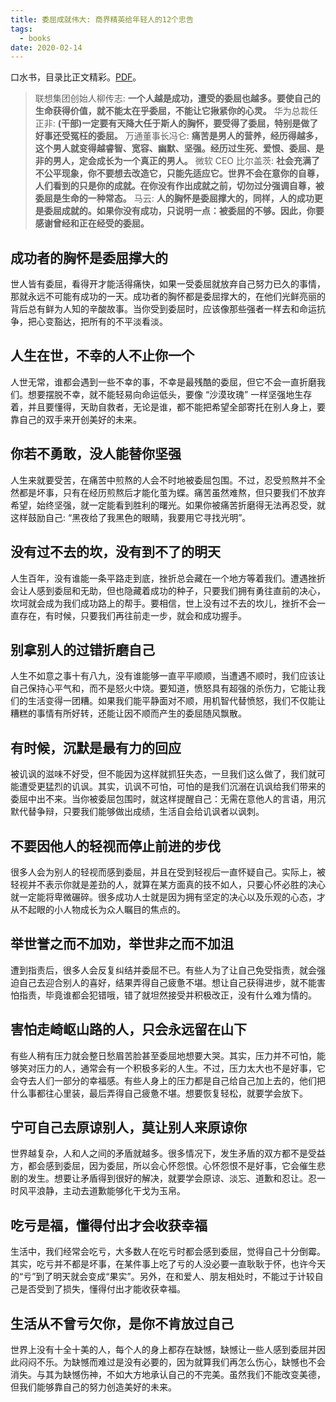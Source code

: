 ```yaml
---
title: 委屈成就伟大: 商界精英给年轻人的12个忠告
tags:
  - books
date: 2020-02-14
---
```


口水书，目录比正文精彩。[PDF](https://sherlockblaze.com/resources/file/books/委屈成就伟大：商界精英给年轻人的12个忠告.pdf)。

 > 联想集团创始人柳传志: **一个人越是成功，遭受的委屈也越多。要使自己的生命获得价值，就不能太在乎委屈，不能让它揪紧你的心灵。**
> 华为总裁任正非: **(干部)一定要有天降大任于斯人的胸怀，要受得了委屈，特别是做了好事还受冤枉的委屈。**
> 万通董事长冯仑: **痛苦是男人的营养，经历得越多，这个男人就变得越睿智、宽容、幽默、坚强。经历过生死、爱恨、委屈、是非的男人，定会成长为一个真正的男人。**
> 微软 CEO 比尔盖茨: **社会充满了不公平现象，你不要想去改造它，只能先适应它。世界不会在意你的自尊，人们看到的只是你的成就。在你没有作出成就之前，切勿过分强调自尊，被委屈是生命的一种常态。**
> 马云: **人的胸怀是委屈撑大的，同样，人的成功更是委屈成就的。如果你没有成功，只说明一点：被委屈的不够。因此，你要感谢曾经和正在经受的委屈。**

## 成功者的胸怀是委屈撑大的

世人皆有委屈，看得开才能活得痛快，如果一受委屈就放弃自己努力已久的事情，那就永远不可能有成功的一天。成功者的胸怀都是委屈撑大的，在他们光鲜亮丽的背后总有鲜为人知的辛酸故事。当你受到委屈时，应该像那些强者一样去和命运抗争，把心变豁达，把所有的不平淡看淡。

## 人生在世，不幸的人不止你一个

人世无常，谁都会遇到一些不幸的事，不幸是最残酷的委屈，但它不会一直折磨我们。想要摆脱不幸，就不能轻易向命运低头，要像 “沙漠玫瑰” 一样坚强地生存着，并且要懂得，天助自救者，无论是谁，都不能把希望全部寄托在别人身上，要靠自己的双手来开创美好的未来。

## 你若不勇敢，没人能替你坚强

人生来就要受苦，在痛苦中煎熬的人会不时地被委屈包围。不过，忍受煎熬并不全然都是坏事，只有在经历煎熬后才能化茧为蝶。痛苦虽然难熬，但只要我们不放弃希望，始终坚强，就一定能看到胜利的曙光。如果你被痛苦折磨得无法再忍受，就这样鼓励自己: “黑夜给了我黑色的眼睛，我要用它寻找光明”。

## 没有过不去的坎，没有到不了的明天

人生百年，没有谁能一条平路走到底，挫折总会藏在一个地方等着我们。遭遇挫折会让人感到委屈和无助，但也隐藏着成功的种子，只要我们拥有勇往直前的决心，坎坷就会成为我们成功路上的帮手。要相信，世上没有过不去的坎儿，挫折不会一直存在，有时候，只要我们再往前走一步，就会和成功握手。

## 别拿别人的过错折磨自己

人生不如意之事十有八九，没有谁能够一直平平顺顺，当遭遇不顺时，我们应该让自己保持心平气和，而不是怒火中烧。要知道，愤怒具有超强的杀伤力，它能让我们的生活变得一团糟。如果我们能平静面对不顺，用机智代替愤怒，我们不仅能让糟糕的事情有所好转，还能让因不顺而产生的委屈随风飘散。

## 有时候，沉默是最有力的回应

被讥讽的滋味不好受，但不能因为这样就抓狂失态，一旦我们这么做了，我们就可能遭受更猛烈的讥讽。其实，讥讽不可怕，可怕的是我们沉溺在讥讽给我们带来的委屈中出不来。当你被委屈包围时，就这样提醒自己：无需在意他人的言语，用沉默代替争辩，只要我们能够做出成绩，生活自会给讥讽者以讽刺。

## 不要因他人的轻视而停止前进的步伐

很多人会为别人的轻视而感到委屈，并且在受到轻视后一直怀疑自己。实际上，被轻视并不表示你就是差劲的人，就算在某方面真的技不如人，只要心怀必胜的决心就一定能将卑微碾碎。很多成功人士就是因为拥有坚定的决心以及乐观的心态，才从不起眼的小人物成长为众人瞩目的焦点的。

## 举世誉之而不加劝，举世非之而不加沮

遭到指责后，很多人会反复纠结并委屈不已。有些人为了让自己免受指责，就会强迫自己去迎合别人的喜好，结果弄得自己疲惫不堪。想让自己获得进步，就不能害怕指责，毕竟谁都会犯错哦，错了就坦然接受并积极改正，没有什么难为情的。

## 害怕走崎岖山路的人，只会永远留在山下

有些人稍有压力就会整日愁眉苦脸甚至委屈地想要大哭。其实，压力并不可怕，能够笑对压力的人，通常会有一个积极多彩的人生。不过，压力太大也不是好事，它会夺去人们一部分的幸福感。有些人身上的压力都是自己给自己加上去的，他们把什么事都往心里装，最后弄得自己疲惫不堪。想要恢复轻松，就要学会放下。

## 宁可自己去原谅别人，莫让别人来原谅你

世界越复杂，人和人之间的矛盾就越多。很多情况下，发生矛盾的双方都不是受益方，都会感到委屈，因为委屈，所以会心怀怨恨。心怀怨恨不是好事，它会催生悲剧的发生。想要让矛盾得到很好的解决，就要学会原谅、淡忘、道歉和忍让。忍一时风平浪静，主动去道歉能够化干戈为玉帛。

## 吃亏是福，懂得付出才会收获幸福

生活中，我们经常会吃亏，大多数人在吃亏时都会感到委屈，觉得自己十分倒霉。其实，吃亏并不都是坏事，在某件事上吃了亏的人没必要一直耿耿于怀，也许今天的“亏”到了明天就会变成“果实”。另外，在和爱人、朋友相处时，不能过于计较自己是否受到了损失，懂得付出才能收获幸福。

## 生活从不曾亏欠你，是你不肯放过自己

世界上没有十全十美的人，每个人的身上都存在缺憾，缺憾让一些人感到委屈并因此闷闷不乐。为缺憾而难过是没有必要的，因为就算我们再怎么伤心，缺憾也不会消失。与其为缺憾伤神，不如大方地承认自己的不完美。虽然我们不能改变美德，但我们能够靠自己的努力创造美好的未来。
